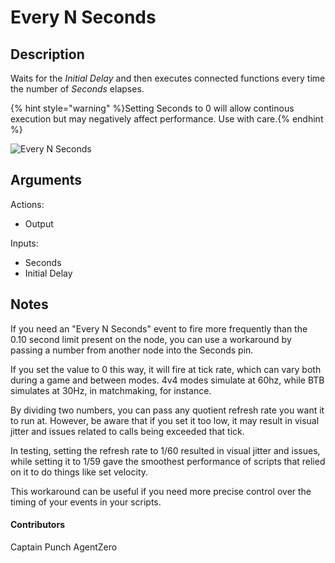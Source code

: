 # Every N Seconds

## Description

Waits for the _Initial Delay_ and then executes connected functions every time the number of _Seconds_ elapses.

{% hint style="warning" %}Setting Seconds to 0 will allow continous execution but may negatively affect performance. Use with care.{% endhint %}

![Every N Seconds](../../.gitbook/assets/images/scripting/events-customs/everynseconds.png)

## Arguments

Actions:

- Output

Inputs:

- Seconds
- Initial Delay

## Notes

If you need an "Every N Seconds" event to fire more frequently than the 0.10 second limit present on the node, you can use a workaround by passing a number from another node into the Seconds pin.

If you set the value to 0 this way, it will fire at tick rate, which can vary both during a game and between modes. 4v4 modes simulate at 60hz, while BTB simulates at 30Hz, in matchmaking, for instance.

By dividing two numbers, you can pass any quotient refresh rate you want it to run at. However, be aware that if you set it too low, it may result in visual jitter and issues related to calls being exceeded that tick.

In testing, setting the refresh rate to 1/60 resulted in visual jitter and issues, while setting it to 1/59 gave the smoothest performance of scripts that relied on it to do things like set velocity.

This workaround can be useful if you need more precise control over the timing of your events in your scripts.

#### Contributors
Captain Punch
AgentZero
